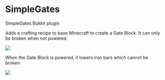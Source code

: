 # SimpleGates
SimpleGates Bukkit plugin

Adds a crafting recipe to base Minecraft to create a Gate Block. It can only be broken when not powered.

![](https://i.imgur.com/5P9mXLh.png)

When the Gate Block is powered, it lowers iron bars which cannot be broken.

![](https://i.imgur.com/xP0NBmV.png)
